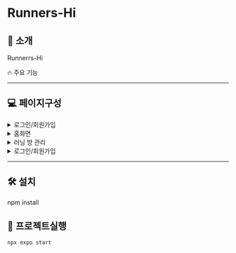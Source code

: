  # Runners-Hi

## 🔅 소개

Runnerrs-Hi

🔥 주요 기능



---

<!--
## 🧾 목차
- [소개](#소개)
- [페이지 구성](#페이지구성)
- [설치](#설치)
- [프로젝트 실행](#사용-방법)

--- -->

## 💻 페이지구성
  <details>
    <summary>로그인/회원가입</summary>
    <img src="https://github.com/user-attachments/assets/442acb3c-ee48-493b-8f7b-e82f6c0daf08" alt="로그인화면" width="30%">
    <img src="https://github.com/user-attachments/assets/d7aa64bc-a30e-4eca-b584-5a00a4010bc6" alt="회원가입" width="30%">

  </details>
  <details>
    <summary>홈화면</summary>
    <img src="https://github.com/user-attachments/assets/469d7adb-420e-4b72-8468-ab2be75f591a" alt="홈화면" width="30%">
    <img src="https://github.com/user-attachments/assets/bd488709-8d53-4a89-9525-6f30f3581c73" alt="러닝 방 정보" width="30%">
    <summary>새로운 러닝 생성</summary>
    <img src="https://github.com/user-attachments/assets/8c5bc2c9-aed1-4c2f-a2df-81a40e8b0f3b" alt="방 생성 화면" width="30%">
    <img src="https://github.com/user-attachments/assets/082de262-a491-4288-aebe-109107bc0743" alt="시작 위치 검색" width="30%">
    <img src="https://github.com/user-attachments/assets/b820c2d8-8575-4657-98cb-d16da24a9c72" alt="경로 설정" width="30%">
   
  </details>
    <details>
    <summary>러닝 방 관리</summary>
    <img src="https://github.com/user-attachments/assets/d6ed8473-cd6b-400c-94f7-0965b333016d" alt="참여 중인 러닝 화면" width="30%">
    <img src="https://github.com/user-attachments/assets/834e10ac-8def-4e62-9521-b5bf1f62cc72" alt="채팅 화면" width="30%">
    <img src="https://github.com/user-attachments/assets/a29e9299-2b53-4bc6-8337-d8781350170f" alt="참여자 관리" width="30%">


  </details>
    <details>
    <summary>로그인/회원가입</summary>
    <img src="https://github.com/user-attachments/assets/442acb3c-ee48-493b-8f7b-e82f6c0daf08" alt="로그인화면" width="30%">
    <img src="https://github.com/user-attachments/assets/d7aa64bc-a30e-4eca-b584-5a00a4010bc6" alt="회원가입" width="30%">

  </details>


---

## 🛠️ 설치

npm install

## 📌 프로젝트실행

```
npx expo start
```

